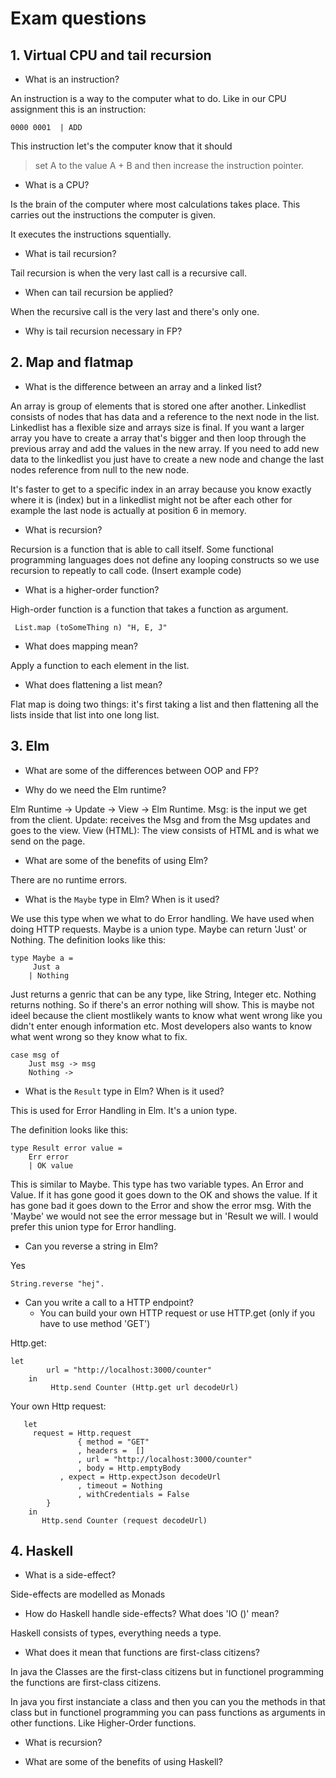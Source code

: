 # Exam questions

## 1. Virtual CPU and tail recursion

* What is an instruction?

An instruction is a way to the computer what to do. Like in our CPU assignment this is an instruction:

````
0000 0001  | ADD
````

This instruction let's the computer know that it should 

> set A to the value A + B and then increase the instruction pointer.

* What is a CPU?

Is the brain of the computer where most calculations takes place. This carries out the instructions the computer is given. 

It executes the instructions squentially.

* What is tail recursion? 

Tail recursion is when the very last call is a recursive call.

* When can tail recursion be applied?

When the recursive call is the very last and there's only one.

* Why is tail recursion necessary in FP?



## 2. Map and flatmap

* What is the difference between an array and a linked list?

An array is group of elements that is stored one after another. Linkedlist consists of nodes that has data and a reference to the next node in the list.
Linkedlist has a flexible size and arrays size is final. If you want a larger array you have to create a array that's bigger and then loop through
the previous array and add the values in the new array. If you need to add new data to the linkedlist you just have to create a new node and change the last nodes
reference from null to the new node.

It's faster to get to a specific index in an array because you know exactly where it is (index) but in a linkedlist might not be after each other for example the last node is 
actually at position 6 in memory.
 
* What is recursion?

 Recursion is a function that is able to call itself. Some functional programming languages does not define any looping constructs so we use recursion to repeatly to call
 code.
 (Insert example code)

* What is a higher-order function?

High-order function is a function that takes a function as argument. 
```
 List.map (toSomeThing n) "H, E, J" 
```
* What does mapping mean?

Apply a function to each element in the list.

* What does flattening a list mean?

Flat map is doing two things: it's first taking a list and then flattening
all the lists inside that list into one long list.


## 3. Elm

* What are some of the differences between OOP and FP?



* Why do we need the Elm runtime?

Elm Runtime  -> Update -> View  -> Elm Runtime.
Msg: is the input we get from the client.
Update: receives the Msg and from the Msg updates and goes to the view.
View (HTML): The view consists of HTML and is what we send on the page.
 
* What are some of the benefits of using Elm?

There are no runtime errors. 

* What is the ``Maybe`` type in Elm? When is it used?

We use this type when we what to do Error handling. We have used when doing HTTP requests. 
Maybe is a union type. 
Maybe can return 'Just' or Nothing. The definition looks like this:
```
type Maybe a =
	 Just a
	| Nothing
```
Just returns a genric that can be any type, like String, Integer etc.
Nothing returns nothing. So if there's an error nothing will show. This is maybe not ideel
because the client mostlikely wants to know what went wrong like you didn't enter enough information etc.
Most developers also wants to know what went wrong so they know what to fix. 
```
case msg of
	Just msg -> msg
	Nothing -> 
``` 
* What is the ``Result`` type in Elm? When is it used?

This is used for Error Handling in Elm. It's a union type. 

The definition looks like this:
```
type Result error value =
	Err error
	| OK value
```
This is similar to Maybe. This type has two variable types. An Error and Value. If it has gone good it goes down to the OK and shows the value. If it
has gone bad it goes down to the Error and show the error msg. With the 'Maybe' we would not see the error message but in 'Result we will. I would prefer 
this union type for Error handling.

* Can you reverse a string in Elm?

Yes
```
String.reverse "hej".
```
* Can you write a call to a HTTP endpoint?
    - You can build your own HTTP request or use HTTP.get (only if you have to use method 'GET')

Http.get:
```
let
        url = "http://localhost:3000/counter"
    in
     	 Http.send Counter (Http.get url decodeUrl)
```
Your own Http request:
```
   let
	 request = Http.request
     	       { method = "GET"
     	       , headers =  []
     	       , url = "http://localhost:3000/counter"
     	       , body = Http.emptyBody
	       , expect = Http.expectJson decodeUrl
      	       , timeout = Nothing
       	       , withCredentials = False
      	}
	in 
  	   Http.send Counter (request decodeUrl)
```

## 4. Haskell

* What is a side-effect?

Side-effects are modelled as Monads 

* How do Haskell handle side-effects? What does 'IO ()' mean?

Haskell consists of types, everything needs a type. 

* What does it mean that functions are first-class citizens?

In java the Classes are the first-class citizens but in functionel programming the functions are first-class citizens.

In java you first instanciate a class and then you can you the methods in that class but in functionel programming you can pass functions as arguments in other functions. Like Higher-Order functions.


* What is recursion?



* What are some of the benefits of using Haskell?

